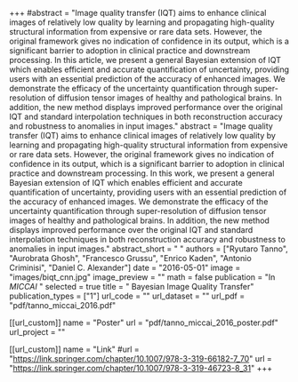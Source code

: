 +++
#abstract = "Image quality transfer (IQT) aims to enhance clinical images of relatively low quality by learning and propagating high-quality structural information from expensive or rare data sets. However, the original framework gives no indication of confidence in its output, which is a significant barrier to adoption in clinical practice and downstream processing. In this article, we present a general Bayesian extension of IQT which enables efficient and accurate quantification of uncertainty, providing users with an essential prediction of the accuracy of enhanced images. We demonstrate the efficacy of the uncertainty quantification through super-resolution of diffusion tensor images of healthy and pathological brains. In addition, the new method displays improved performance over the original IQT and standard interpolation techniques in both reconstruction accuracy and robustness to anomalies in input images."
abstract = "Image quality transfer (IQT) aims to enhance clinical images of relatively low quality by learning and propagating high-quality structural information from expensive or rare data sets. However, the original framework gives no indication of confidence in its output, which is a significant barrier to adoption in clinical practice and downstream processing. In this work, we present a general Bayesian extension of IQT which enables efficient and accurate quantification of uncertainty, providing users with an essential prediction of the accuracy of enhanced images. We demonstrate the efficacy of the uncertainty quantification through super-resolution of diffusion tensor images of healthy and pathological brains. In addition, the new method displays improved performance over the original IQT and standard interpolation techniques in both reconstruction accuracy and robustness to anomalies in input images."
abstract_short = " "
authors = ["Ryutaro Tanno", "Aurobrata Ghosh", "Francesco Grussu", "Enrico Kaden", "Antonio Criminisi", "Daniel C. Alexander"]
date = "2016-05-01"
image = "images/biqt_cnn.jpg"
image_preview = ""
math = false
publication = "In *MICCAI* "
selected = true
title = " Bayesian Image Quality Transfer"
publication_types = ["1"]
url_code = ""
url_dataset = ""
url_pdf = "pdf/tanno_miccai_2016.pdf"

[[url_custom]]
name = "Poster"
url = "pdf/tanno_miccai_2016_poster.pdf"
url_project = ""

[[url_custom]]
name = "Link"
#url = "https://link.springer.com/chapter/10.1007/978-3-319-66182-7_70"
url = "https://link.springer.com/chapter/10.1007/978-3-319-46723-8_31"
+++




